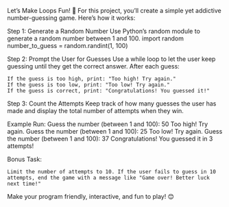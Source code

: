 Let’s Make Loops Fun! 🎲
For this project, you’ll create a simple yet addictive number-guessing game. Here’s how it works:

Step 1: Generate a Random Number
Use Python’s random module to generate a random number between 1 and 100.
import random
number_to_guess = random.randint(1, 100)

Step 2: Prompt the User for Guesses
Use a while loop to let the user keep guessing until they get the correct answer. After each guess:

    If the guess is too high, print: "Too high! Try again."
    If the guess is too low, print: "Too low! Try again."
    If the guess is correct, print: "Congratulations! You guessed it!"

Step 3: Count the Attempts
Keep track of how many guesses the user has made and display the total number of attempts when they win.

Example Run:
Guess the number (between 1 and 100): 50 Too high! Try again.
Guess the number (between 1 and 100): 25 Too low! Try again.
Guess the number (between 1 and 100): 37 Congratulations! You guessed it in 3 attempts!

Bonus Task:

    Limit the number of attempts to 10. If the user fails to guess in 10 attempts, end the game with a message like "Game over! Better luck next time!"

Make your program friendly, interactive, and fun to play! 😊
